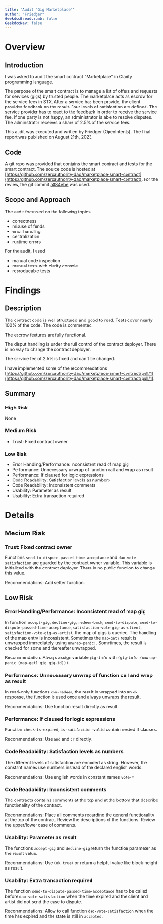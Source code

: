 ```yaml
---
title: 'Audit "Gig Marketplace"'
author: "Friedger"
GeekdocBreadcrumb: false
GeekdocNav: false
---
```


# Overview

## Introduction
I was asked to audit the smart contract "Marketplace" in Clarity programming language.

The purpose of the smart contract is to manage a list of offers and requests for services (gigs) by trusted people. The marketplace acts as escrow for the service fees in STX. After a service has been provide, the client provides feedback on the result. Four levels of satisfaction are defined. The service provider has to react to the feedback in order to receive the service fee. If one party is not happy, an administrator is able to resolve disputes. The adminstrator receives a share of 2.5% of the service fees.

This audit was executed and written by Friedger (OpenIntents). The final report was published on August 21th, 2023.

## Code

A git repo was provided that contains the smart contract and tests for the smart contract. The source code is hosted at [https://github.com/zeroauthority-dao/marketplace-smart-contract](https://github.com/zeroauthority-dao/marketplace-smart-contract). For the review, the git commit [a884ebe](https://github.com/zeroauthority-dao/marketplace-smart-contract/commit/a884ebe76b4b832e642f71e22868f64f4fda3720) was used.

## Scope and Approach

The audit focussed on the following topics:

* correctness
* misuse of funds
* error handling
* centralization
* runtime errors

For the audit, I used
* manual code inspection
* manual tests with clarity console
* reproducable tests

# Findings 

## Description

The contract code is well structured and good to read. Tests cover nearly 100% of the code. The code is commented.

The escrow features are fully functional.

The disput handling is under the full control of the contract deployer. There is no way to change the contract deployer.

The service fee of 2.5% is fixed and can't be changed.

I have implemented some of the recommendations [https://github.com/zeroauthority-dao/marketplace-smart-contract/pull/1](https://github.com/zeroauthority-dao/marketplace-smart-contract/pull/1).

## Summary

### High Risk
None

### Medium Risk
* Trust: Fixed contract owner

### Low Risk
* Error Handling/Performance: Inconsistent read of map gig
* Performance: Unnecessary unwrap of function call and wrap as result
* Performance: If claused for logic expressions
* Code Readability: Satisfaction levels as numbers
* Code Readability: Inconsistent comments
* Usability: Parameter as result
* Usability: Extra transaction required
  
# Details

## Medium Risk

### Trust: Fixed contract owner

Functions `send-to-dispute-passed-time-acceptance` and `dao-vote-satisfaction` are guarded by the contract owner variable. This variable is initialized with the contract deployer. There is no public function to change this value.

Recommendations: Add setter function.

## Low Risk

### Error Handling/Performance: Inconsistent read of map gig

In function `accept-gig`, `decline-gig`, `redeem-back`, `send-to-dispute`, `send-to-dispute-passed-time-acceptance`, `satisfaction-vote-gig-as-client`, `satisfaction-vote-gig-as-artist`, the map of gigs is queried. The handling of the map entry is inconsistent. Sometimes the `map-get?` result is unwrapped immediately, using `unwrap-panic!`. Sometimes, the result is checked for some and thereafter unwrapped. 

Recommendation: Always assign variable `gig-info` with `(gig-info (unwrap-panic (map-get? gig gig-id)))`.

### Performance: Unnecessary unwrap of function call and wrap as result

In read-only functions `can-redeem`, the result is wrapped into an `ok` response, the function is used once and always unwraps the result.

Recommendations: Use function result directly as result.

### Performance: If claused for logic expressions

Function `check-is-expired`, `is-satifaction-valid` contain nested if clauses.

Recommendations: Use `and` and `or` directly.

### Code Readability: Satisfaction levels as numbers

The different levels of satisfaction are encoded as string. However, the constant names use numbers instead of the declared english words.

Recommendations: Use english words in constant names `vote-*`

### Code Readability: Inconsistent comments

The contracts contains comments at the top and at the bottom that describe functionality of the contract.

Recommendations: Place all comments regarding the general functionality at the top of the contract. Review the descriptions of the functions. Review the upper/lower case of comments.

### Usability: Parameter as result

The functions `accept-gig` and `decline-gig` return the function parameter as the result value.

Recommendations: Use `(ok true)` or return a helpful value like block-height as result.

### Usability: Extra transaction required

The function `send-to-dispute-passed-time-acceptance` has to be called before `dao-vote-satisfaction` when the time expired and the client and artist did not send the case to dispute.

Recommendations: Allow to call function `dao-vote-satisfaction` when the time has expired and the state is still in `accepted`.
